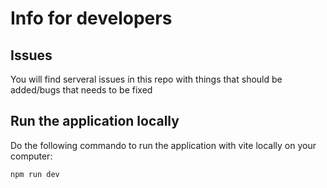 # Info for developers
## Issues
You will find serveral issues in this repo with things that should be added/bugs that needs to be fixed

## Run the application locally
Do the following commando to run the application with vite locally on your computer:
```
npm run dev
```
